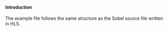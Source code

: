 #### Introduction

The example file follows the same structure as the Sobel source file written in HLS.
